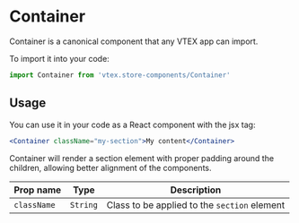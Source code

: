 # Container

Container is a canonical component that any VTEX app can import.

To import it into your code: 
```js
import Container from 'vtex.store-components/Container'
```

## Usage

You can use it in your code as a React component with the jsx tag:

```jsx
<Container className="my-section">My content</Container>
```

Container will render a section element with proper padding around the children, allowing
better alignment of the components.

| Prop name | Type | Description |
| --- | --- | --- |
| `className` | `String` | Class to be applied to the `section` element |
